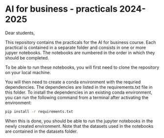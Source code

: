 # AI for business - practicals 2024-2025

Dear students,

This repository contains the practicals for the AI for business course. Each practical is contained in a separate folder and consists in one or more jupyer notebooks. The notebooks are numbered in the order in which they should be completed.

To be able to run these notebooks, you will first need to clone the repository on your local machine.

You will then need to create a conda environment with the requried dependencies. The dependencies are listed in the requirements.txt file in this folder. To install the dependencies in an existing conda environment, you can run the following command from a terminal after activating the environment:

```bash
pip install -r requirements.txt
```

When this is done, you should be able to run the jupyter notebooks in the newly created environment. Note that the datasets used in the notebooks are contained in the datasets folder.